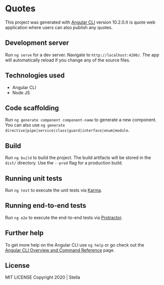 # Quotes

This project was generated with [Angular CLI](https://github.com/angular/angular-cli) version 10.2.0.It is quote web application where users can also publish any quotes.

## Development server

Run `ng serve` for a dev server. Navigate to `http://localhost:4200/`. The app will automatically reload if you change any of the source files.

## Technologies used

- Angular CLI
- Node JS

## Code scaffolding

Run `ng generate component component-name` to generate a new component. You can also use `ng generate directive|pipe|service|class|guard|interface|enum|module`.

## Build

Run `ng build` to build the project. The build artifacts will be stored in the `dist/` directory. Use the `--prod` flag for a production build.

## Running unit tests

Run `ng test` to execute the unit tests via [Karma](https://karma-runner.github.io).

## Running end-to-end tests

Run `ng e2e` to execute the end-to-end tests via [Protractor](http://www.protractortest.org/).

## Further help

To get more help on the Angular CLI use `ng help` or go check out the [Angular CLI Overview and Command Reference](https://angular.io/cli) page.

## License

MIT LICENSE
Copyright 2020 | Stella

